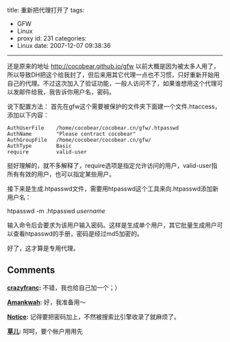 title: 重新把代理打开了
tags:
  - GFW
  - Linux
  - proxy
id: 231
categories:
  - Linux
date: 2007-12-07 09:38:36
---

还是原来的地址
http://cocobear.github.io/gfw
以前大概是因为被太多人用了，所以导致DH把这个给我封了，但后来用其它代理一点也不习惯，只好重新开始用自己的代理。不过这次加入了验证功能，一般人访问不了，如果谁想用这个代理可以发邮件给我，我告诉你用户名，密码。

说下配置方法：
首先在gfw这个需要被保护的文件夹下面建一个文件.htaccess，添加以下内容：

	AuthUserFile    /home/cocobear/cocobear.cn/gfw/.htpasswd
	AuthName        "Please contract cocobear"
	AuthGroupFile   /home/cocobear/cocobear.cn/gfw/
	AuthType        Basic
	require         valid-user


挺好理解的，就不多解释了，require选项是指定允许访问的用户，valid-user指所有有效的用户，也可以指定某些用户。

接下来是生成.htpasswd文件，需要用htpasswd这个工具来向.htpasswd添加新用户名：

htpasswd -m .htpasswd _username_

输入命令后会要求为该用户输入密码。这样是生成单个用户，其它批量生成用户可以查看htpasswd的手册，密码是经过md5加密的。

好了，这才算是专用代理。
## Comments

**[crazyfranc](#2603 "2007-12-08 10:22:39"):** 不错，我也给自己加一个；）

**[Amankwah](#2604 "2007-12-08 11:08:49"):** 好，我准备用～

**[Notice](#2607 "2007-12-08 14:47:10"):** 记得要把密码加上，不然被搜索比引擎收录了就麻烦了。

**[草儿](#2612 "2007-12-08 22:19:10"):** 呵呵，要个帐户用用先

